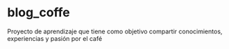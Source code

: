 # blog_coffe
Proyecto de aprendizaje que tiene como objetivo compartir conocimientos, experiencias y pasión por el café
